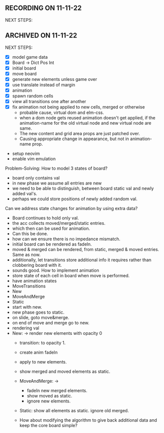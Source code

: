 ## RECORDING ON 11-11-22

NEXT STEPS:



## ARCHIVED ON 11-11-22

NEXT STEPS:
* [x] model game data
* [x] Board -> Dict Pos Int
* [x] initial board
* [x] move board
* [x] generate new elements unless game over
* [x] use translate instead of margin
* [x] animation
* [x] spawn random cells
* [x] view all transitions one after another
* [x] fix animation not being applied to new cells,
  merged or otherwise
    * probable cause, virtual dom and elm-css.
    * when a dom node gets reused animation doesn't get
      applied, if the animation-name for the old virtual node and new
      virtual node are same.
    * The new content and grid area props are just patched over.
    * Causing appropriate change in appearance,
      but not in animation-name prop.
* setup neovim
* enable vim emulation

Problem-Solving:
How to model 3 states of board?
* board only contains val
* in new phase we assume all entries are new
* we need to be able to distinguish, between board static val
  and newly added val's.
* perhaps we could store positions of newly added random val.

Can we address state changes for animation by using extra data?
* Board continues to hold only val.
* the acc collects moved/merged/static entries.
* which then can be used for animation.
* Can this be done.
* how can we ensure there is no impedance mismatch.
* initial board can be rendered as fadeIn.
* moved & merged can be rendered, from static, merged & moved
  entries. Same as now.
* additionally, let transitions store additional info it requires
  rather than clobbering board with it.
* sounds good.
  How to implement animation
* store state of each cell in board when move is performed.
* have animation states
* MoveTransitions
* New
* MoveAndMerge
* Static
* start with new.
* new phase goes to static.
* on slide, goto move&merge.
* on end of move and merge go to new.
* rendering val
* New: -> render new elements with opacity 0
    * transition: to opacity 1.
    * create anim fadeIn
    * apply to new elements.
    * show merged and moved elements as static.

    * MoveAndMerge: ->
        * fadeIn new merged elements.
        * show moved as static.
        * ignore new elements.

    * Static: show all elements as static. ignore old merged.
    * How about modifying the algorithm to give back additional
      data and keep the core board simple?

